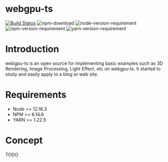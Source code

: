 # webgpu-ts

[![Build Status](https://github.com/gandis0713/webgpu-ts/workflows/Build%20and%20Test/badge.svg)](https://github.com/gandis0713/webgpu-ts/workflows/Build%20and%20Test/badge.svg)
![npm-download](https://img.shields.io/npm/dm/webgpu-ts.svg)
![node-version-requirement](https://img.shields.io/badge/>=node-12.18.3-brightgreen.svg)
![npm-version-requirement](https://img.shields.io/badge/>=npm-6.14.6-brightgreen.svg)
![yarn-version-requirement](https://img.shields.io/badge/>=yarn-1.22.5-brightgreen.svg)

Introduction
============

webgpu-ts is an open source for implementing basic examples such as 3D Rendering, Image Processing, Light Effect, etc on webgpu-ts. It started to study and easily apply to a blog or web site.


Requirements
============
- Node >= 12.18.3
- NPM >= 6.14.6
- YARN >= 1.22.5


Concept
=======

TODO
